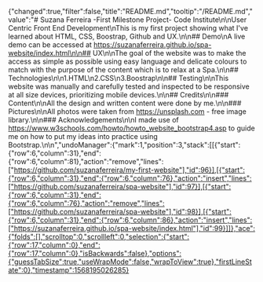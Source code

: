 {"changed":true,"filter":false,"title":"README.md","tooltip":"/README.md","value":"# Suzana Ferreira -First Milestone Project- Code Institute\n\nUser Centric Front End Development\nThis is my first project showing what I've learned about HTML, CSS, Boostrap, Github and UX.\n\n## Demo\nA live demo can be accessed at https://suzanaferreira.github.io/spa-website/index.html\n\n## UX\n\nThe goal of the website was to make the access as simple as possible using easy language and delicate colours to match with the purpose of the content which is to relax at a Spa.\n\n## Technologies\n\n1.HTML\n2.CSS\n3.Boostrap\n\n## Testing\n\nThis website was manually and carefully tested and inspected to be responsive at all size devices, prioritizing mobile devices.\n\n## Credits\n\n### Content\n\nAll the design and written content were done by me.\n\n### Pictures\n\nAll photos were taken from https://unsplash.com - free image library.\n\n### Acknowledgements\n\nI made use of https://www.w3schools.com/howto/howto_website_bootstrap4.asp to guide me on how to put my ideas into practice using Bootstrap.\n\n","undoManager":{"mark":1,"position":3,"stack":[[{"start":{"row":6,"column":31},"end":{"row":6,"column":81},"action":"remove","lines":["https://github.com/suzanaferreira/my-first-website"],"id":96}],[{"start":{"row":6,"column":31},"end":{"row":6,"column":76},"action":"insert","lines":["https://github.com/suzanaferreira/spa-website"],"id":97}],[{"start":{"row":6,"column":31},"end":{"row":6,"column":76},"action":"remove","lines":["https://github.com/suzanaferreira/spa-website"],"id":98}],[{"start":{"row":6,"column":31},"end":{"row":6,"column":86},"action":"insert","lines":["https://suzanaferreira.github.io/spa-website/index.html"],"id":99}]]},"ace":{"folds":[],"scrolltop":0,"scrollleft":0,"selection":{"start":{"row":17,"column":0},"end":{"row":17,"column":0},"isBackwards":false},"options":{"guessTabSize":true,"useWrapMode":false,"wrapToView":true},"firstLineState":0},"timestamp":1568195026285}